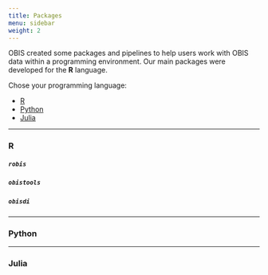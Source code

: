 ```yaml
---
title: Packages
menu: sidebar
weight: 2
---
```


OBIS created some packages and pipelines to help users work with OBIS data within a programming environment. Our main packages were developed for the __R__ language.

Chose your programming language:

- [R](#r)
- [Python](#python)
- [Julia](#julia)

------

### R

##### `robis`

##### `obistools`

##### `obisdi`

-------

### Python

-------

### Julia